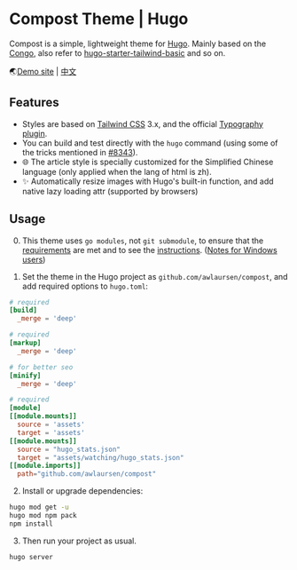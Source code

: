 # Compost Theme | Hugo

Compost is a simple, lightweight theme for [Hugo](https://gohugo.io). Mainly based on the [Congo](https://github.com/jpanther/congo), also refer to [hugo-starter-tailwind-basic](https://github.com/bep/hugo-starter-tailwind-basic) and so on.

🌏[Demo site](https://awlaursen.github.io/compost/) | [中文](https://awlaursen.github.io/compost/zh)

## Features

-   Styles are based on [Tailwind CSS](https://tailwindcss.com/docs) 3.x, and the official [Typography plugin](https://github.com/tailwindlabs/tailwindcss-typography).
-   You can build and test directly with the `hugo` command (using some of the tricks mentioned in [#8343](https://github.com/gohugoio/hugo/issues/8343)).
-   🌐 The article style is specially customized for the Simplified Chinese language (only applied when the lang of html is zh).
-   ✨ Automatically resize images with Hugo's built-in function, and add native lazy loading attr (supported by browsers)

## Usage

0. This theme uses `go modules`, not `git submodule`, to ensure that the [requirements](https://gohugo.io/hugo-modules/use-modules/#prerequisite) are met and to see the [instructions](https://gohugo.io/hugo-modules/use-modules/#initialize-a-new-module). ([Notes for Windows users](https://gohugo.io/getting-started/quick-start/#commands))

1. Set the theme in the Hugo project as `github.com/awlaursen/compost`, and add required options to `hugo.toml`:

```toml
# required
[build]
  _merge = 'deep'

# required
[markup]
  _merge = 'deep'

# for better seo
[minify]
  _merge = 'deep'

# required
[module]
[[module.mounts]]
  source = 'assets'
  target = 'assets'
[[module.mounts]]
  source = "hugo_stats.json"
  target = "assets/watching/hugo_stats.json"
[[module.imports]]
  path="github.com/awlaursen/compost"
```

2. Install or upgrade dependencies:

```bash
hugo mod get -u
hugo mod npm pack
npm install
```

3. Then run your project as usual.

```bash
hugo server
```
